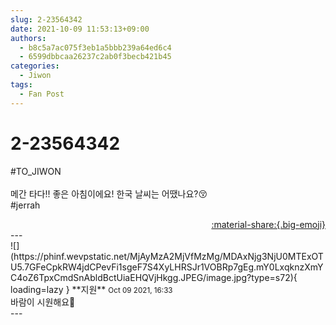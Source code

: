 ```yaml
---
slug: 2-23564342
date: 2021-10-09 11:53:13+09:00
authors:
  - b8c5a7ac075f3eb1a5bbb239a64ed6c4
  - 6599dbbcaa26237c2ab0f3becb421b45
categories:
  - Jiwon
tags:
  - Fan Post
---
```


# 2-23564342

<div class="post-container" markdown="1">
<div class="content-container md-sidebar__scrollwrap" markdown="1">

\#TO_JIWON<br><br>메간 타다!! 좋은 아침이에요! 한국 날씨는 어땠나요?😚<br>\#jerrah

</div>
</div>

<div style="text-align: right;" markdown="1">
<a href="https://weverse.io/fromis9/fanpost/2-23564342" style="text-align: right;">:material-share:{.big-emoji}</a>
</div>
---

<div class="comments-container md-sidebar__scrollwrap" markdown="1">
<div class="comment" markdown="1">
<div class='id-container' markdown="1">
![](https://phinf.wevpstatic.net/MjAyMzA2MjVfMzMg/MDAxNjg3NjU0MTExOTU5.7GFeCpkRW4jdCPevFi1sgeF7S4XyLHRSJr1VOBRp7gEg.mY0LxqknzXmYC4oZ6TpxCmdSnAbldBctUiaEHQVjHkgg.JPEG/image.jpg?type=s72){ loading=lazy }
**<span class="artist">지원</span>** <small>Oct 09 2021, 16:33</small><br>
</div>
<div class='comment-body' markdown="1">
바람이 시원해요💙 
</div>
</div>
</div>
---
